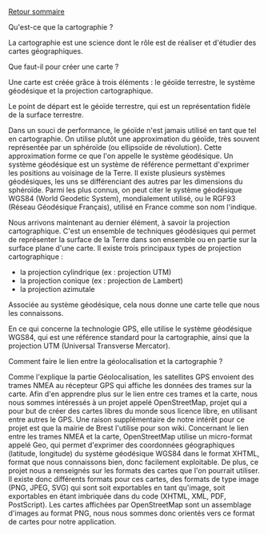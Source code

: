 [Retour sommaire](http://code.google.com/p/geolocalisation-licence/)


Qu'est-ce que la cartographie ?


La cartographie est une science dont le rôle est de réaliser et d'étudier des cartes géographiques.


Que faut-il pour créer une carte ?


Une carte est créée grâce à trois éléments : le géoïde terrestre, le système géodésique et la projection cartographique.

Le point de départ est le géoïde terrestre, qui est un représentation fidèle de la surface terrestre.

Dans un souci de performance, le géoïde n'est jamais utilisé en tant que tel en cartographie. On utilise plutôt une approximation du géoïde, très souvent représentée par un sphéroïde (ou ellipsoïde de révolution). Cette approximation forme ce que l'on appelle le système géodésique. Un système géodésique est un système de référence permettant d'exprimer les positions au voisinage de la Terre. Il existe plusieurs systèmes géodésiques, les uns se différenciant des autres par les dimensions du sphéroïde. Parmi les plus connus, on peut citer le système géodésique WGS84 (World Geodetic System), mondialement utilisé, ou le RGF93 (Réseau Géodésique Français), utilisé en France comme son nom l'indique.

Nous arrivons maintenant au dernier élément, à savoir la projection cartographique. C'est un ensemble de techniques géodésiques qui permet de représenter la surface de la Terre dans son ensemble ou en partie sur la surface plane d'une carte. Il existe trois principaux types de projection cartographique :

  * la projection cylindrique (ex : projection UTM)
  * la projection conique (ex : projection de Lambert)
  * la projection azimutale

Associée au système géodésique, cela nous donne une carte telle que nous les connaissons.

En ce qui concerne la technologie GPS, elle utilise le système géodésique WGS84, qui est une référence standard pour la cartographie, ainsi que la projection UTM (Universal Transverse Mercator).


Comment faire le lien entre la géolocalisation et la cartographie ?


Comme l'explique la partie Géolocalisation, les satellites GPS envoient des trames NMEA au récepteur GPS qui affiche les données des trames sur la carte. Afin d'en apprendre plus sur le lien entre ces trames et la carte, nous nous sommes intéressés à un projet appelé OpenStreetMap, projet qui a pour but de créer des cartes libres du monde sous licence libre, en utilisant entre autres le GPS. Une raison supplémentaire de notre intérêt pour ce projet est que la mairie de Brest l'utilise pour son wiki.
Concernant le lien entre les trames NMEA et la carte, OpenStreetMap utilise un micro-format appelé Geo, qui permet d'exprimer des coordonnées géographiques (latitude, longitude) du système géodésique WGS84 dans le format XHTML, format que nous connaissons bien, donc facilement exploitable.
De plus, ce projet nous a renseignés sur les formats des cartes que l'on pourrait utiliser. Il existe donc différents formats pour ces cartes, des formats de type image (PNG, JPEG, SVG) qui sont soit exportables en tant qu'image, soit exportables en étant imbriquée dans du code (XHTML, XML, PDF, PostScript).
Les cartes affichées par OpenStreetMap sont un assemblage d'images au format PNG, nous nous sommes donc orientés vers ce format de cartes pour notre application.